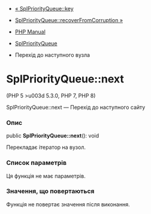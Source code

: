 - [« SplPriorityQueue::key](splpriorityqueue.key.md)
- [SplPriorityQueue::recoverFromCorruption
»](splpriorityqueue.recoverfromcorruption.md)

- [PHP Manual](index.md)
- [SplPriorityQueue](class.splpriorityqueue.md)
- Перехід до наступного вузла

# SplPriorityQueue::next

(PHP 5 \>u003d 5.3.0, PHP 7, PHP 8)

SplPriorityQueue::next — Перехід до наступного сайту

### Опис

public **SplPriorityQueue::next**(): void

Перекладає ітератор на вузол.

### Список параметрів

Ця функція не має параметрів.

### Значення, що повертаються

Функція не повертає значення після виконання.
